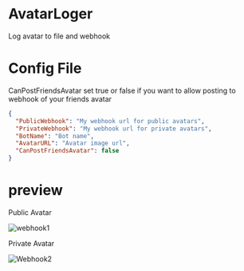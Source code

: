 # AvatarLoger
Log avatar to file and webhook

# Config File

CanPostFriendsAvatar set true or false if you want to allow posting to webhook of your friends avatar

```json
{
  "PublicWebhook": "My webhook url for public avatars",
  "PrivateWebhook": "My webhook url for private avatars",
  "BotName": "Bot name",
  "AvatarURL": "Avatar image url",
  "CanPostFriendsAvatar": false
}
```

# preview

Public Avatar

![webhook1](https://i.imgur.com/ecJZyYN.png)

Private Avatar

![Webhook2](https://i.imgur.com/WyXJ8rZ.png)

